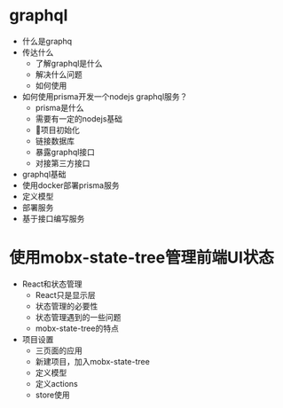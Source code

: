 # graphql

* 什么是graphq
* 传达什么
    * 了解graphql是什么
    * 解决什么问题
    * 如何使用
* 如何使用prisma开发一个nodejs graphql服务？
    * prisma是什么
    * 需要有一定的nodejs基础
    * 项目初始化
    * 链接数据库
    * 暴露graphql接口
    * 对接第三方接口
* graphql基础
* 使用docker部署prisma服务
* 定义模型
* 部署服务
* 基于接口编写服务

# 使用mobx-state-tree管理前端UI状态
* React和状态管理
    * React只是显示层
    * 状态管理的必要性
    * 状态管理遇到的一些问题
    * mobx-state-tree的特点
* 项目设置
    * 三页面的应用
    * 新建项目，加入mobx-state-tree
    * 定义模型
    * 定义actions
    * store使用